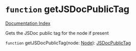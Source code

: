 # `function` getJSDocPublicTag

[Documentation Index](../README.md)

Gets the JSDoc public tag for the node if present

`function` getJSDocPublicTag(node: [Node](../private.interface.Node/README.md)): [JSDocPublicTag](../private.interface.JSDocPublicTag/README.md)